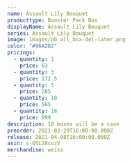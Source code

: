 ```yaml
---
name: Assault Lily Bouquet
producttype: Booster Pack Box
displayName: Assault Lily Bouquet
series: Assault Lily Bouquet
image: images/pb_all_box-del-later.png
color: "#96A2D2"
pricings:
  - quantity: 1
    price: 63
  - quantity: 3
    price: 172.5
  - quantity: 5
    price: 285
  - quantity: 10
    price: 565
  - quantity: 18
    price: 999
description: 18 boxes will be a case
preorder: 2021-03-29T16:00:00.000Z
release: 2021-04-08T16:00:00.000Z
asin: s-QSL28cuzV
merchandise: weiss
---
```

